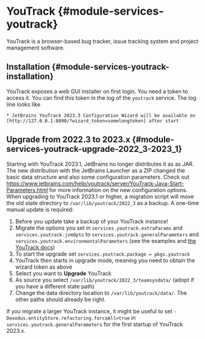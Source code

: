 # YouTrack {#module-services-youtrack}

YouTrack is a browser-based bug tracker, issue tracking system and project management software.

## Installation {#module-services-youtrack-installation}

YouTrack exposes a web GUI installer on first login.
You need a token to access it.
You can find this token in the log of the `youtrack` service. The log line looks like
```
* JetBrains YouTrack 2023.3 Configuration Wizard will be available on [http://127.0.0.1:8090/?wizard_token=somelongtoken] after start
```

## Upgrade from 2022.3 to 2023.x {#module-services-youtrack-upgrade-2022_3-2023_1}

Starting with YouTrack 2023.1, JetBrains no longer distributes it as as JAR.
The new distribution with the JetBrains Launcher as a ZIP changed the basic data structure and also some configuration parameters.
Check out https://www.jetbrains.com/help/youtrack/server/YouTrack-Java-Start-Parameters.html for more information on the new configuration options.
When upgrading to YouTrack 2023.1 or higher, a migration script will move the old state directory to `/var/lib/youtrack/2022_3` as a backup.
A one-time manual update is required:

1. Before you update take a backup of your YouTrack instance!
2. Migrate the options you set in `services.youtrack.extraParams` and `services.youtrack.jvmOpts` to `services.youtrack.generalParameters` and `services.youtrack.environmentalParameters` (see the examples and [the YouTrack docs](https://www.jetbrains.com/help/youtrack/server/2023.3/YouTrack-Java-Start-Parameters.html))
2. To start the upgrade set `services.youtrack.package = pkgs.youtrack`
3. YouTrack then starts in upgrade mode, meaning you need to obtain the wizard token as above
4. Select you want to **Upgrade** YouTrack
5. As source you select `/var/lib/youtrack/2022_3/teamsysdata/` (adopt if you have a different state path)
6. Change the data directory location to `/var/lib/youtrack/data/`. The other paths should already be right.

If you migrate a larger YouTrack instance, it might be useful to set `-Dexodus.entityStore.refactoring.forceAll=true` in `services.youtrack.generalParameters` for the first startup of YouTrack 2023.x.


